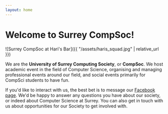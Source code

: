 ```yaml
---
layout: home
---
```


# Welcome to Surrey CompSoc!

![Surrey CompSoc at Hari's Bar]({{ "/assets/haris_squad.jpg" | relative_url }})

We are the **University of Surrey Computing Society**, or **CompSoc**. We host academic event in the field of Computer Science, organising and managing professional events around our field, and social events primarily for CompSci students to have fun.

If you'd like to interact with us, the best bet is to message our [Facebook page](https://www.facebook.com/ComputingSoc). We'd be happy to answer any questions you have about our society, or indeed about Computer Science at Surrey. You can also get in touch with us about opportunities for our Society to get involved with.
